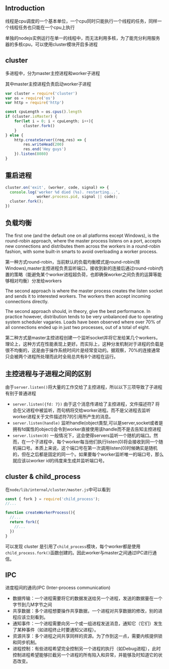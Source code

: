 ## Introduction

线程是cpu调度的一个基本单位，一个cpu同时只能执行一个线程的任务，同样一个线程任务也只能在一个cpu上执行

单独的nodejs实例运行在单一的线程中，而无法利用多核，为了能充分利用服务器的多核cpu，可以使用cluster模块开启多进程

## cluster
多进程中，分为master主控进程和worker子进程

其中master主控进程负责启动worker子进程
```js
var cluster = require('cluster')
var os = require('os')
var http = require('http')

const cpuLength = os.cpus().length
if (cluster.isMaster) {
    for(let i = 0; i < cpuLength; i++){
        cluster.fork()
    }
} else {
    http.createServer((req,res) => {
        res.writeHead(200)
        res.end('Hey guys')
    }).listen(8080)
}
```

## 重启进程

```js
cluster.on('exit', (worker, code, signal) => {
  console.log('worker %d died (%s). restarting...',
              worker.process.pid, signal || code);
  cluster.fork();
})
```

## 负载均衡

The first one (and the default one on all platforms except Windows), is the round-robin approach, where the master process listens on a port, accepts new connections and distributes them across the workers in a round-robin fashion, with some built-in smarts to avoid overloading a worker process.

第一种方式round-robin，当前默认的负载均衡模式是round-robin(除Windows),master主控进程负责监听端口，接收到新的连接后通过round-robin内置的策略（能避免某个worker进程超负荷，也即确保worker之间负责的运算等能够相对均衡）分发给workers

The second approach is where the master process creates the listen socket and sends it to interested workers. The workers then accept incoming connections directly.

The second approach should, in theory, give the best performance. In practice however, distribution tends to be very unbalanced due to operating system scheduler vagaries. Loads have been observed where over 70% of all connections ended up in just two processes, out of a total of eight.

第二种方式是master主控进程创建一个监听socket并将它发给某几个workers，理论上，这种方式在性能表现上更好。而实际上，这种分发机制对于进程的负载是很不均衡的，这是由于操作系统时间片是经常变动的。据观察，70%的连接通常只会被两个进程所处理而此时全局总共有8个进程在运行。

## 主控进程与子进程之间的区别

由于`server.listen()`将大量的工作交给了主控进程，所以以下三项导致了子进程有别于普通进程
- `server.listen({fd: 7})` 由于这个消息传递给了主控进程，文件描述符7 将会在父进程中被监听，而句柄将交给worker进程。而不是父进程去监听worker进程关于文件描述符7的引用所产生的消息。
- `server.listen(handle)` 监听handle(object类型,可以是server,socket或者是拥有fd属性的object)会令到worker直接使用该handle而不是去告知主控进程
- `server.listen(0)` 一般情况下，这会使得servers监听一个随机的端口。然而，在一个子进程中，每个worker每当他们执行listen(0)将会接收到同一个随机端口号。本质上来说，这个端口号在第一次调用listen(0)时候确实是随机的，但在之后都是固定的同一个。如果要每个worker监听唯一的端口号，那么就应该以worker id的纬度来生成并监听端口号。

## cluster & child_process

在`node/lib/internal/cluster/master.js`中可以看到
```js
const { fork } = require('child_process');
//...

function createWorkerProcess(){
  //...
  return fork({
    //...
  })
}
```
可以发现 cluster 是引用了`child_process`模块，每个worker都是使用`child_process.fork()`函数创建的。因此worker与master之间通过IPC进行通信。

## IPC
进度程间的通讯(IPC (Inter-process communication)
- 数据传输：一个进程需要将它的数据发送给另一个进程，发送的数据量在一个字节到几M字节之间
- 共享数据：多个进程想要操作共享数据，一个进程对共享数据的修改，别的进程应该立刻看到。
- 通知事件：一个进程需要向另一个或一组进程发送消息，通知它（它们）发生了某种事件（如进程终止时要通知父进程）。
- 资源共享：多个进程之间共享同样的资源。为了作到这一点，需要内核提供锁和同步机制。
- 进程控制：有些进程希望完全控制另一个进程的执行（如Debug进程），此时控制进程希望能够拦截另一个进程的所有陷入和异常，并能够及时知道它的状态改变。